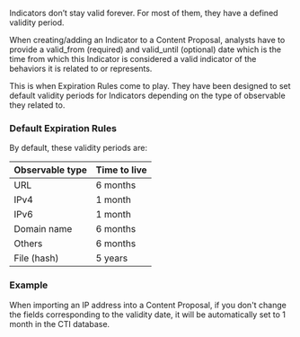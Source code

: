 Indicators don’t stay valid forever. For most of them, they have a defined validity period. 

When creating/adding an Indicator to a Content Proposal, analysts have to provide a valid_from (required) and valid_until (optional) date which is the time from which this Indicator is considered a valid indicator of the behaviors it is related to or represents.

This is when Expiration Rules come to play. They have been designed to set default validity periods for Indicators depending on the type of observable they related to. 

### Default Expiration Rules

By default, these validity periods are: 

| Observable type | Time to live |
| --- | --- |
| URL | 6 months |
| IPv4 | 1 month |
| IPv6 | 1 month |
| Domain name | 6 months |
| Others | 6 months |
| File (hash) | 5 years |

### Example

When importing an IP address into a Content Proposal, if you don't change the fields corresponding to the validity date, it will be automatically set to 1 month in the CTI database.
